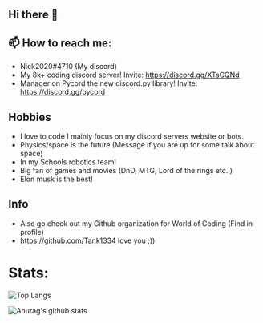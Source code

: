 ## Hi there 👋

## 📫 How to reach me: 
  * Nick2020#4710 (My discord)
  * My 8k+ coding discord server! Invite: https://discord.gg/XTsCQNd 
  * Manager on Pycord the new discord.py library! Invite: https://discord.gg/pycord
 
## Hobbies 
* I love to code I mainly focus on my discord servers website or bots.
* Physics/space is the future (Message if you are up for some talk about space)
* In my Schools robotics team!
* Big fan of games and movies (DnD, MTG, Lord of the rings etc..)
* Elon musk is the best!

## Info

* Also go check out my Github organization for World of Coding (Find in profile)
* https://github.com/Tank1334 love you ;))

# Stats:
![Top Langs](https://github-readme-stats.vercel.app/api/top-langs/?username=Nick67644)

![Anurag's github stats](https://github-readme-stats.vercel.app/api?username=Nick67644)
